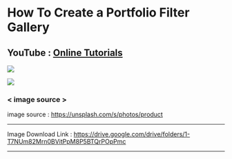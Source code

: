 # How To Create a Portfolio Filter Gallery

## YouTube : [Online Tutorials](https://www.youtube.com/channel/UCbwXnUipZsLfUckBPsC7Jog)

<a href="#"><img src="https://img.shields.io/badge/Tistory-orange?style=for-the-badge"></a>

<a href="https://www.youtube.com/watch?v=ZjrqnxDEkzA"><img src="https://img.shields.io/badge/YouTube-FF0000?style=for-the-badge&logo=youtube&logoColor=white"></a>

### < image source >

image source : https://unsplash.com/s/photos/product

---

Image Download Link : https://drive.google.com/drive/folders/1-T7NUm82Mrn0BVitPpM8P5BTQrPOpPmc

---

